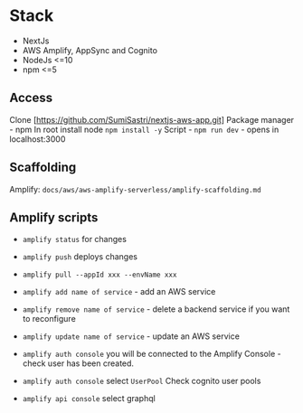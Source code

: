 # Stack

- NextJs
- AWS Amplify, AppSync and Cognito
- NodeJs <=10
- npm <=5

## Access

Clone [https://github.com/SumiSastri/nextjs-aws-app.git]
Package manager - npm
In root install node `npm install -y`
Script - `npm run dev` - opens in localhost:3000

## Scaffolding

Amplify:  `docs/aws/aws-amplify-serverless/amplify-scaffolding.md`

## Amplify scripts

- `amplify status` for changes
- `amplify push` deploys changes
- `amplify pull --appId xxx --envName xxx`

- `amplify add name of service` - add an AWS service
- `amplify remove name of service` - delete a backend service if you want to reconfigure
- `amplify update name of service` - update an AWS service

- `amplify auth console` you will be connected to the Amplify Console - check user has been created.
- `amplify auth console` select `UserPool` Check cognito user pools
- `amplify api console` select graphql
